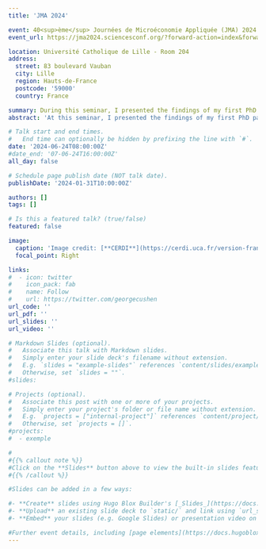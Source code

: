 ```yaml
---
title: 'JMA 2024'

event: 40<sup>ème</sup> Journées de Microéconomie Appliquée (JMA) 2024
event_url: https://jma2024.sciencesconf.org/?forward-action=index&forward-controller=index&lang=en

location: Université Catholique de Lille - Room 204
address:
  street: 83 boulevard Vauban
  city: Lille
  region: Hauts-de-France
  postcode: '59000'
  country: France

summary: During this seminar, I presented the findings of my first PhD paper.
abstract: 'At this seminar, I presented the findings of my first PhD paper for review in front of researchers and colleagues from CERDI. The paper explores the connection between armed conflicts and child undernutrition in Nigeria and focus on the mitigating effects of maternal bargaining power. I received many positive comments from the researchers.'

# Talk start and end times.
#   End time can optionally be hidden by prefixing the line with `#`.
date: '2024-06-24T08:00:00Z'
#date_end: '07-06-24T16:00:00Z'
all_day: false

# Schedule page publish date (NOT talk date).
publishDate: '2024-01-31T10:00:00Z'

authors: []
tags: []

# Is this a featured talk? (true/false)
featured: false

image:
  caption: 'Image credit: [**CERDI**](https://cerdi.uca.fr/version-francaise/actualites/habibou-ibrahim-kassoum-et-pierre-beaucoral#/admin)'
  focal_point: Right

links:
#  - icon: twitter
#    icon_pack: fab
#    name: Follow
#    url: https://twitter.com/georgecushen
url_code: ''
url_pdf: ''
url_slides: ''
url_video: ''

# Markdown Slides (optional).
#   Associate this talk with Markdown slides.
#   Simply enter your slide deck's filename without extension.
#   E.g. `slides = "example-slides"` references `content/slides/example-slides.md`.
#   Otherwise, set `slides = ""`.
#slides: 

# Projects (optional).
#   Associate this post with one or more of your projects.
#   Simply enter your project's folder or file name without extension.
#   E.g. `projects = ["internal-project"]` references `content/project/deep-learning/index.md`.
#   Otherwise, set `projects = []`.
#projects:
#  - exemple

#
#{{% callout note %}}
#Click on the **Slides** button above to view the built-in slides feature.
#{{% /callout %}}

#Slides can be added in a few ways:

#- **Create** slides using Hugo Blox Builder's [_Slides_](https://docs.hugoblox.com/reference/content-types/) feature and link using `slides` parameter in the front matter of the talk file
#- **Upload** an existing slide deck to `static/` and link using `url_slides` parameter in the front matter of the talk file
#- **Embed** your slides (e.g. Google Slides) or presentation video on this page using [shortcodes](https://docs.hugoblox.com/reference/markdown/).

#Further event details, including [page elements](https://docs.hugoblox.com/reference/markdown/) such as image galleries, can be added to the body of this page.
---
```


